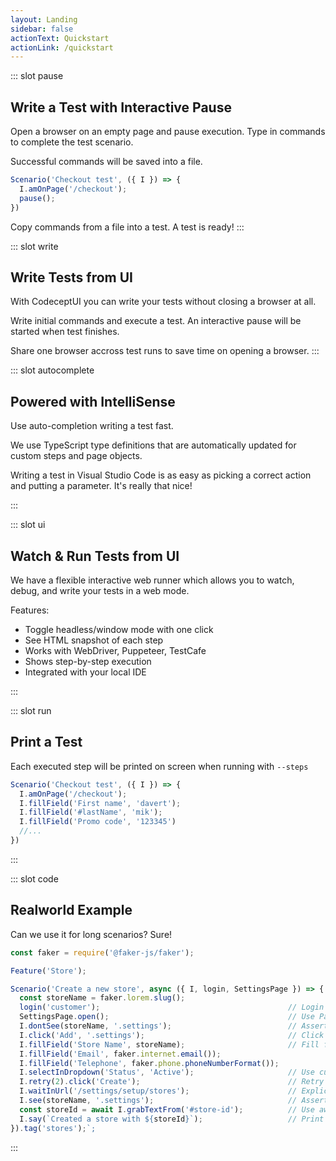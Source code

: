 ```yaml
---
layout: Landing
sidebar: false
actionText: Quickstart
actionLink: /quickstart
---
```


::: slot pause
## Write a Test with Interactive Pause

Open a browser on an empty page and pause execution.
Type in commands to complete the test scenario.

Successful commands will be saved into a file.

```js
Scenario('Checkout test', ({ I }) => {
  I.amOnPage('/checkout');
  pause();
})
```
Copy commands from a file into a test. A test is ready!
:::

::: slot write
## Write Tests from UI

With CodeceptUI you can write your tests without closing a browser at all.

Write initial commands and execute a test. An interactive pause will be started when test finishes.

Share one browser accross test runs to save time on opening a browser.
:::


::: slot autocomplete
## Powered with IntelliSense

Use auto-completion writing a test fast.

We use TypeScript type definitions that are automatically updated for custom steps and page objects.

Writing a test in Visual Studio Code is as easy as picking a correct action and putting a parameter. It's really that nice!

:::


::: slot ui

## Watch & Run Tests from UI

We have a flexible interactive web runner which allows you to watch, debug, and write your tests in a web mode.

Features:

* Toggle headless/window mode with one click
* See HTML snapshot of each step
* Works with WebDriver, Puppeteer, TestCafe
* Shows step-by-step execution
* Integrated with your local IDE

:::


::: slot run

## Print a Test

Each executed step will be printed on screen when running with `--steps`
```js
Scenario('Checkout test', ({ I }) => {
  I.amOnPage('/checkout');
  I.fillField('First name', 'davert');
  I.fillField('#lastName', 'mik');
  I.fillField('Promo code', '123345')
  //...
})
```

:::

::: slot code

## Realworld Example

Can we use it for long scenarios? Sure!

```js
const faker = require('@faker-js/faker');                               // Use 3rd-party JS code

Feature('Store');

Scenario('Create a new store', async ({ I, login, SettingsPage }) => {
  const storeName = faker.lorem.slug();
  login('customer');                                          // Login customer from saved cookies
  SettingsPage.open();                                        // Use Page objects
  I.dontSee(storeName, '.settings');                          // Assert text not present inside an element (located by CSS)
  I.click('Add', '.settings');                                // Click link by text inside element (located by CSS)
  I.fillField('Store Name', storeName);                       // Fill fields by labels or placeholders
  I.fillField('Email', faker.internet.email());
  I.fillField('Telephone', faker.phone.phoneNumberFormat());
  I.selectInDropdown('Status', 'Active');                     // Use custom methods
  I.retry(2).click('Create');                                 // Retry flaky step
  I.waitInUrl('/settings/setup/stores');                      // Explicit waiter
  I.see(storeName, '.settings');                              // Assert text present inside an element (located by CSS)
  const storeId = await I.grabTextFrom('#store-id');          // Use await to get information from browser
  I.say(`Created a store with ${storeId}`);                   // Print custom comments
}).tag('stores');`;

```
:::
